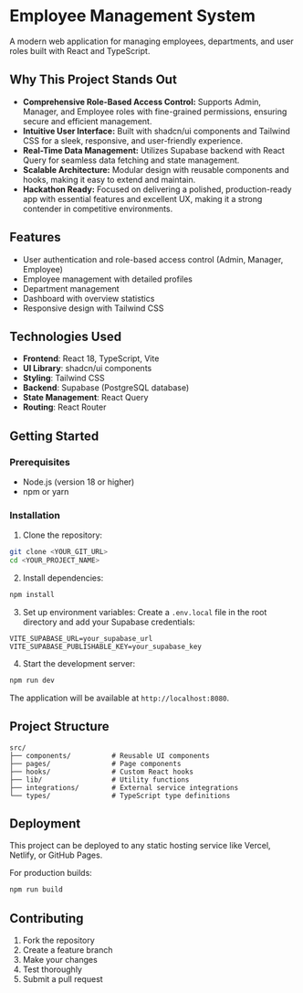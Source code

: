 # Employee Management System

A modern web application for managing employees, departments, and user roles built with React and TypeScript.

## Why This Project Stands Out

- **Comprehensive Role-Based Access Control:** Supports Admin, Manager, and Employee roles with fine-grained permissions, ensuring secure and efficient management.
- **Intuitive User Interface:** Built with shadcn/ui components and Tailwind CSS for a sleek, responsive, and user-friendly experience.
- **Real-Time Data Management:** Utilizes Supabase backend with React Query for seamless data fetching and state management.
- **Scalable Architecture:** Modular design with reusable components and hooks, making it easy to extend and maintain.
- **Hackathon Ready:** Focused on delivering a polished, production-ready app with essential features and excellent UX, making it a strong contender in competitive environments.

## Features

- User authentication and role-based access control (Admin, Manager, Employee)
- Employee management with detailed profiles
- Department management
- Dashboard with overview statistics
- Responsive design with Tailwind CSS

## Technologies Used

- **Frontend**: React 18, TypeScript, Vite
- **UI Library**: shadcn/ui components
- **Styling**: Tailwind CSS
- **Backend**: Supabase (PostgreSQL database)
- **State Management**: React Query
- **Routing**: React Router

## Getting Started

### Prerequisites

- Node.js (version 18 or higher)
- npm or yarn

### Installation

1. Clone the repository:
```bash
git clone <YOUR_GIT_URL>
cd <YOUR_PROJECT_NAME>
```

2. Install dependencies:
```bash
npm install
```

3. Set up environment variables:
Create a `.env.local` file in the root directory and add your Supabase credentials:
```
VITE_SUPABASE_URL=your_supabase_url
VITE_SUPABASE_PUBLISHABLE_KEY=your_supabase_key
```

4. Start the development server:
```bash
npm run dev
```

The application will be available at `http://localhost:8080`.

## Project Structure

```
src/
├── components/          # Reusable UI components
├── pages/               # Page components
├── hooks/               # Custom React hooks
├── lib/                 # Utility functions
├── integrations/        # External service integrations
└── types/               # TypeScript type definitions
```

## Deployment

This project can be deployed to any static hosting service like Vercel, Netlify, or GitHub Pages.

For production builds:
```bash
npm run build
```

## Contributing

1. Fork the repository
2. Create a feature branch
3. Make your changes
4. Test thoroughly
5. Submit a pull request
